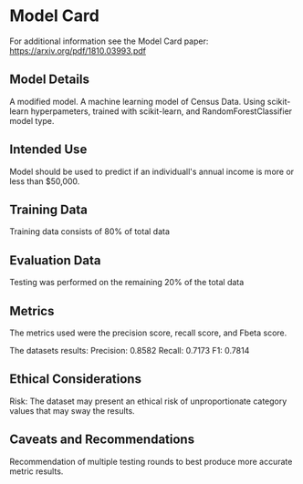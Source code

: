 # Model Card

For additional information see the Model Card paper: https://arxiv.org/pdf/1810.03993.pdf

## Model Details
A modified model. A machine learning model of Census Data. Using scikit-learn hyperpameters, trained with scikit-learn, and RandomForestClassifier model type.

## Intended Use
Model should be used to predict if an individuall's annual income is more or less than $50,000.

## Training Data
Training data consists of 80% of total data

## Evaluation Data
Testing was performed on the remaining 20% of the total data

## Metrics
The metrics used were the precision score, recall score, and Fbeta score.

The datasets results:
Precision: 0.8582
Recall: 0.7173
F1: 0.7814

## Ethical Considerations
Risk: The dataset may present an ethical risk of unproportionate category values that may sway the results. 

## Caveats and Recommendations
Recommendation of multiple testing rounds to best produce more accurate metric results.

